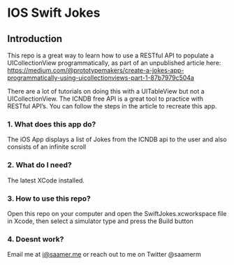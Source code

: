 # IOS Swift Jokes

## Introduction
This repo is a great way to learn how to use a RESTful API to populate a UICollectionView programmatically, as part of an unpublished article here: https://medium.com/@prototypemakers/create-a-jokes-app-programmatically-using-uicollectionviews-part-1-87b7979c504a

There are a lot of tutorials on doing this with a UITableView but not a UICollectionView. The ICNDB free API is a great tool to practice with RESTful API’s. You can follow the steps in the article to recreate this app. 

### 1. What does this app do?

The iOS App displays a list of Jokes from the ICNDB api to the user and also consists of an infinite scroll

### 2. What do I need?

The latest XCode installed.

### 3. How to use this repo?

Open this repo on your computer and open the SwiftJokes.xcworkspace file in Xcode, then select a simulator type and press the Build button

### 4. Doesnt work?
Email me at i@saamer.me or reach out to me on Twitter @saamerm

